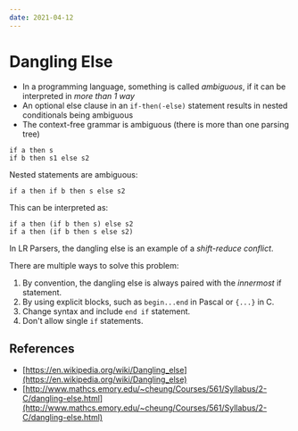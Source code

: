 ```yaml
---
date: 2021-04-12
---
```


# Dangling Else

- In a programming language, something is called _ambiguous_, if it can be interpreted in _more than 1 way_
- An optional else clause in an `if-then(-else)` statement results in nested conditionals being ambiguous
- The context-free grammar is ambiguous (there is more than one parsing tree)

```
if a then s
if b then s1 else s2
```

Nested statements are ambiguous:

```
if a then if b then s else s2
```

This can be interpreted as:

```
if a then (if b then s) else s2
if a then (if b then s else s2)
```

In LR Parsers, the dangling else is an example of a _shift-reduce conflict_.

There are multiple ways to solve this problem:

1. By convention, the dangling else is always paired with the _innermost_ if statement.
2. By using explicit blocks, such as `begin...end` in Pascal or `{...}` in C.
3. Change syntax and include `end if` statement.
4. Don't allow single `if` statements.

## References

- [https://en.wikipedia.org/wiki/Dangling_else](https://en.wikipedia.org/wiki/Dangling_else)
- [http://www.mathcs.emory.edu/~cheung/Courses/561/Syllabus/2-C/dangling-else.html](http://www.mathcs.emory.edu/~cheung/Courses/561/Syllabus/2-C/dangling-else.html)
